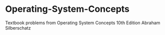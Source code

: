 # Operating-System-Concepts

Textbook problems from 
Operating System Concepts 10th Edition Abraham Silberschatz
